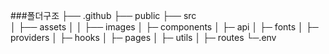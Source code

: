 ###폴더구조
├── .github
├── public
├── src  
│ ├── assets
│ │ ├── images
│ ├─ components
│ ├─ api
│ ├─ fonts
│ ├─ providers
│ ├─ hooks
│ ├─ pages
│ ├─ utils
│ ├─ routes
└─.env
